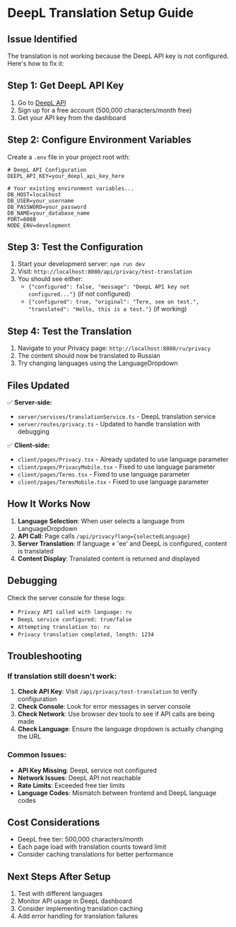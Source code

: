 # DeepL Translation Setup Guide

## Issue Identified
The translation is not working because the DeepL API key is not configured. Here's how to fix it:

## Step 1: Get DeepL API Key

1. Go to [DeepL API](https://www.deepl.com/pro-api)
2. Sign up for a free account (500,000 characters/month free)
3. Get your API key from the dashboard

## Step 2: Configure Environment Variables

Create a `.env` file in your project root with:

```env
# DeepL API Configuration
DEEPL_API_KEY=your_deepl_api_key_here

# Your existing environment variables...
DB_HOST=localhost
DB_USER=your_username
DB_PASSWORD=your_password
DB_NAME=your_database_name
PORT=8080
NODE_ENV=development
```

## Step 3: Test the Configuration

1. Start your development server: `npm run dev`
2. Visit: `http://localhost:8080/api/privacy/test-translation`
3. You should see either:
   - `{"configured": false, "message": "DeepL API key not configured..."}` (if not configured)
   - `{"configured": true, "original": "Tere, see on test.", "translated": "Hello, this is a test."}` (if working)

## Step 4: Test the Translation

1. Navigate to your Privacy page: `http://localhost:8080/ru/privacy`
2. The content should now be translated to Russian
3. Try changing languages using the LanguageDropdown

## Files Updated

✅ **Server-side:**
- `server/services/translationService.ts` - DeepL translation service
- `server/routes/privacy.ts` - Updated to handle translation with debugging

✅ **Client-side:**
- `client/pages/Privacy.tsx` - Already updated to use language parameter
- `client/pages/PrivacyMobile.tsx` - Fixed to use language parameter
- `client/pages/Terms.tsx` - Fixed to use language parameter  
- `client/pages/TermsMobile.tsx` - Fixed to use language parameter

## How It Works Now

1. **Language Selection**: When user selects a language from LanguageDropdown
2. **API Call**: Page calls `/api/privacy?lang={selectedLanguage}`
3. **Server Translation**: If language ≠ 'ee' and DeepL is configured, content is translated
4. **Content Display**: Translated content is returned and displayed

## Debugging

Check the server console for these logs:
- `Privacy API called with language: ru`
- `DeepL service configured: true/false`
- `Attempting translation to: ru`
- `Privacy translation completed, length: 1234`

## Troubleshooting

### If translation still doesn't work:

1. **Check API Key**: Visit `/api/privacy/test-translation` to verify configuration
2. **Check Console**: Look for error messages in server console
3. **Check Network**: Use browser dev tools to see if API calls are being made
4. **Check Language**: Ensure the language dropdown is actually changing the URL

### Common Issues:

- **API Key Missing**: DeepL service not configured
- **Network Issues**: DeepL API not reachable
- **Rate Limits**: Exceeded free tier limits
- **Language Codes**: Mismatch between frontend and DeepL language codes

## Cost Considerations

- DeepL free tier: 500,000 characters/month
- Each page load with translation counts toward limit
- Consider caching translations for better performance

## Next Steps After Setup

1. Test with different languages
2. Monitor API usage in DeepL dashboard
3. Consider implementing translation caching
4. Add error handling for translation failures
